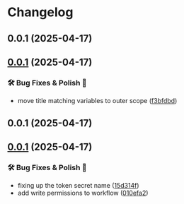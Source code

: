 # Changelog

## 0.0.1 (2025-04-17)

## [0.0.1](https://github.com/atikayda/release-manager/compare/v0.0.0...v0.0.1) (2025-04-17)

### 🛠️ Bug Fixes & Polish 💅

* move title matching variables to outer scope ([f3bfdbd](https://github.com/atikayda/release-manager/commit/f3bfdbd6bf1482a76d17bf98b11dcda8d9fff899))



## 0.0.1 (2025-04-17)

## [0.0.1](https://github.com/atikayda/release-manager/compare/v0.0.0...v0.0.1) (2025-04-17)

### 🛠️ Bug Fixes & Polish 💅

* fixing up the token secret name ([15d314f](https://github.com/atikayda/release-manager/commit/15d314fd0316a3bf404590486719e1f2475a946c))
* add write permissions to workflow ([010efa2](https://github.com/atikayda/release-manager/commit/010efa2f89a09ac4fa7a23c1e7a110807ec4b910))


